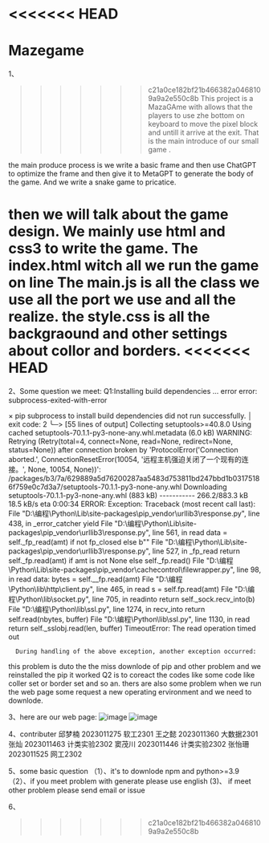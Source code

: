 <<<<<<< HEAD
=======
# Mazegame
1、
>>>>>>> c21a0ce182bf21b466382a0468109a9a2e550c8b
This project is a MazaGAme with allows that the players to use zhe bottom on keyboard to move the pixel block and untill it arrive at the exit. That is the main introduce of our small game . 

the main produce process is we write a basic frame and then use ChatGPT to optimize the frame and then give it to MetaGPT to generate the  body of the game. And we write a snake game to pricatice.

then we will talk about the game design. We mainly use html and css3 to write the game.
The index.html witch all we run the game on line
The main.js is all the class we use all the  port we use and all the realize.
the style.css is all the backgraound and other settings about collor and borders.
<<<<<<< HEAD
=======

2、Some question we meet:
Q1:Installing build dependencies ... error
  error: subprocess-exited-with-error
  
  × pip subprocess to install build dependencies did not run successfully.
  │ exit code: 2
  ╰─> [55 lines of output]
      Collecting setuptools>=40.8.0
        Using cached setuptools-70.1.1-py3-none-any.whl.metadata (6.0 kB)
      WARNING: Retrying (Retry(total=4, connect=None, read=None, redirect=None, status=None)) after connection broken by 'ProtocolError('Connection aborted.', ConnectionResetError(10054, '远程主机强迫关闭了一个现有的连接。', None, 10054, None))': /packages/b3/7a/629889a5d76200287aa5483d753811bd247bbd1b03175186f759e0c7d3a7/setuptools-70.1.1-py3-none-any.whl
      Downloading setuptools-70.1.1-py3-none-any.whl (883 kB)
         -----------                             266.2/883.3 kB 18.5 kB/s eta 0:00:34
      ERROR: Exception:
      Traceback (most recent call last):
        File "D:\编程\Python\Lib\site-packages\pip\_vendor\urllib3\response.py", line 438, in _error_catcher
          yield
        File "D:\编程\Python\Lib\site-packages\pip\_vendor\urllib3\response.py", line 561, in read
          data = self._fp_read(amt) if not fp_closed else b""
        File "D:\编程\Python\Lib\site-packages\pip\_vendor\urllib3\response.py", line 527, in _fp_read
          return self._fp.read(amt) if amt is not None else self._fp.read()
        File "D:\编程\Python\Lib\site-packages\pip\_vendor\cachecontrol\filewrapper.py", line 98, in read
          data: bytes = self.__fp.read(amt)
        File "D:\编程\Python\lib\http\client.py", line 465, in read
          s = self.fp.read(amt)
        File "D:\编程\Python\lib\socket.py", line 705, in readinto
          return self._sock.recv_into(b)
        File "D:\编程\Python\lib\ssl.py", line 1274, in recv_into
          return self.read(nbytes, buffer)
        File "D:\编程\Python\lib\ssl.py", line 1130, in read
          return self._sslobj.read(len, buffer)
      TimeoutError: The read operation timed out

      During handling of the above exception, another exception occurred:
this problem is duto the the miss downlode of pip and other problem and we reinstalled the pip it worked
Q2 is to coreact the codes like some code like coller set or border set and so an. thers are also some problem when we run the web page some request a new operating ervironment and we need to  downlode.


3、here are our web page:
![image](https://github.com/Bistu-OSSDT-2024/11-project-one/assets/164650160/b039ef87-fd4d-455f-9976-a7a2f79bb432)
![image](https://github.com/Bistu-OSSDT-2024/11-project-one/assets/164650160/63351385-611b-4068-bde6-b81ce4285b1b)

4、contributer
邱梦楠 2023011275 软工2301
王之懿 2023011360 大数据2301
张灿   2023011463 计类实验2302
窦茂川 2023011446 计类实验2302
张怡珊 2023011525 网工2302

5、some basic question
（1）、it's to downlode npm and python>=3.9
（2）、if you meet problem with generate please use english
 (3)、 if meet other problem please send email or issue

6、


>>>>>>> c21a0ce182bf21b466382a0468109a9a2e550c8b
